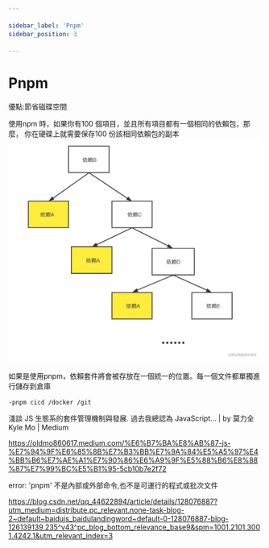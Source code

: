 ```yaml
---

sidebar_label: 'Pnpm'
sidebar_position: 3

---
```


# Pnpm

優點:節省磁碟空間

使用npm 時，如果你有100 個項目，並且所有項目都有一個相同的依賴包，那麼， 你在硬碟上就需要保存100 份該相同依賴包的副本
![alt text](image.png)

如果是使用pnpm，依賴套件將會被存放在一個統一的位置。每一個文件都單獨進行儲存到倉庫

```text
-pnpm cicd /docker /git
```

淺談 JS 生態系的套件管理機制與發展. 過去我總認為 JavaScript… | by 莫力全 Kyle Mo | Medium

https://oldmo860617.medium.com/%E6%B7%BA%E8%AB%87-js-%E7%94%9F%E6%85%8B%E7%B3%BB%E7%9A%84%E5%A5%97%E4%BB%B6%E7%AE%A1%E7%90%86%E6%A9%9F%E5%88%B6%E8%88%87%E7%99%BC%E5%B1%95-5cb10b7e2f72

error: 'pnpm' 不是內部或外部命令,也不是可運行的程式或批次文件

https://blog.csdn.net/qq_44622894/article/details/128076887?utm_medium=distribute.pc_relevant.none-task-blog-2~default~baidujs_baidulandingword~default-0-128076887-blog-126139139.235^v43^pc_blog_bottom_relevance_base9&spm=1001.2101.3001.4242.1&utm_relevant_index=3
